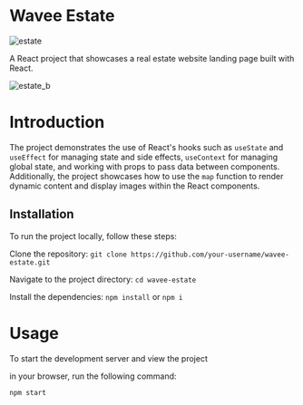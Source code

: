 
# Wavee Estate

![estate](https://github.com/Oghene-agba/Wavee-Estate/assets/72680556/e3faf000-950b-4bca-91ac-6af7c7e67fc4)


A React project that showcases a real estate website landing page built with React.

![estate_b](https://github.com/Oghene-agba/Wavee-Estate/assets/72680556/2d8693f5-966d-4f63-a335-90cc67a68bb8)



# Introduction

The project demonstrates the use of React's hooks such as `useState` and `useEffect` for managing state and side effects, `useContext` for managing global state, and working with props to pass data between components. Additionally, the project showcases how to use the `map` function to render dynamic content and display images within the React components.

## Installation

To run the project locally, follow these steps:

Clone the repository: `git clone https://github.com/your-username/wavee-estate.git`

Navigate to the project directory: `cd wavee-estate`

Install the dependencies: `npm install` or `npm i`
    
# Usage

To start the development server and view the project 

in your browser, run the following command:

<pre><code>npm start</code></pre>


